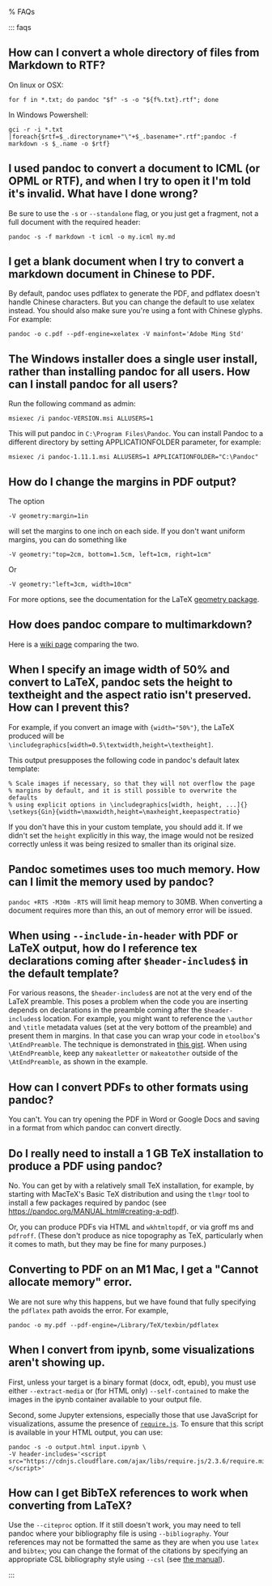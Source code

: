 % FAQs

::: faqs

## How can I convert a whole directory of files from Markdown to RTF?

On linux or OSX:

    for f in *.txt; do pandoc "$f" -s -o "${f%.txt}.rtf"; done


In Windows Powershell:

    gci -r -i *.txt |foreach{$rtf=$_.directoryname+"\"+$_.basename+".rtf";pandoc -f markdown -s $_.name -o $rtf}

## I used pandoc to convert a document to ICML (or OPML or RTF), and when I try to open it I'm told it's invalid.  What have I done wrong?

Be sure to use the `-s` or `--standalone` flag, or you just get a
fragment, not a full document with the required header:

    pandoc -s -f markdown -t icml -o my.icml my.md

## I get a blank document when I try to convert a markdown document in Chinese to PDF.

By default, pandoc uses pdflatex to generate the PDF, and pdflatex
doesn't handle Chinese characters. But you can change the default to
use xelatex instead. You should also make sure you're using a font
with Chinese glyphs.  For example:

    pandoc -o c.pdf --pdf-engine=xelatex -V mainfont='Adobe Ming Std'

## The Windows installer does a single user install, rather than installing pandoc for all users. How can I install pandoc for all users?

Run the following command as admin:

    msiexec /i pandoc-VERSION.msi ALLUSERS=1

This will put pandoc in `C:\Program Files\Pandoc`.
You can install Pandoc to a different directory by setting APPLICATIONFOLDER parameter,
for example:

    msiexec /i pandoc-1.11.1.msi ALLUSERS=1 APPLICATIONFOLDER="C:\Pandoc"

## How do I change the margins in PDF output?

The option

    -V geometry:margin=1in

will set the margins to one inch on each side.  If you don't want uniform
margins, you can do something like

    -V geometry:"top=2cm, bottom=1.5cm, left=1cm, right=1cm"

Or

    -V geometry:"left=3cm, width=10cm"

For more options, see the documentation for the LaTeX [geometry
package](https://www.ctan.org/pkg/geometry).

## How does pandoc compare to multimarkdown?

Here is a [wiki
page](https://github.com/jgm/pandoc/wiki/Pandoc-vs-Multimarkdown)
comparing the two.

## When I specify an image width of 50% and convert to LaTeX, pandoc sets the height to textheight and the aspect ratio isn't preserved. How can I prevent this?

For example, if you convert an image with `{width="50%"}`, the LaTeX produced
will be `\includegraphics[width=0.5\textwidth,height=\textheight]`.

This output presupposes the following code in pandoc's default latex
template:

```
% Scale images if necessary, so that they will not overflow the page
% margins by default, and it is still possible to overwrite the defaults
% using explicit options in \includegraphics[width, height, ...]{}
\setkeys{Gin}{width=\maxwidth,height=\maxheight,keepaspectratio}
```

If you don't have this in your custom template, you should
add it.  If we didn't set the `height` explicitly in this way,
the image would not be resized correctly unless it was
being resized to smaller than its original size.

## Pandoc sometimes uses too much memory. How can I limit the memory used by pandoc?

`pandoc +RTS -M30m -RTS` will limit heap memory to 30MB.
When converting a document requires more than this, an out of
memory error will be issued.

## When using `--include-in-header` with PDF or LaTeX output, how do I reference tex declarations coming after `$header-includes$` in the default template?

For various reasons, the `$header-includes$` are not at the very
end of the LaTeX preamble.  This poses a problem when the code
you are inserting depends on declarations in the preamble coming
after the `$header-includes$` location. For example, you might
want to reference the `\author` and `\title` metadata values
(set at the very bottom of the preamble) and present them in
margins. In that case you can wrap your code in `etoolbox`'s
`\AtEndPreamble`.  The technique is demonstrated in [this
gist](https://gist.github.com/JohnLukeBentley/9dda6166b9ee5c4127afd2b8cd16b70a).
When using `\AtEndPreamble`, keep any `makeatletter` or
`makeatother` outside of the `\AtEndPreamble`, as shown in the
example.

## How can I convert PDFs to other formats using pandoc?

You can't. You can try opening the PDF in Word or Google Docs
and saving in a format from which pandoc can convert directly.

## Do I really need to install a 1 GB TeX installation to produce a PDF using pandoc?

No.  You can get by with a relatively small TeX installation,
for example, by starting with MacTeX's Basic TeX distribution
and using the `tlmgr` tool to install a few packages required by pandoc
(see https://pandoc.org/MANUAL.html#creating-a-pdf).

Or, you can produce PDFs via HTML and `wkhtmltopdf`,
or via groff ms and `pdfroff`.  (These don't produce as nice
topography as TeX, particularly when it comes to math, but they
may be fine for many purposes.)


## Converting to PDF on an M1 Mac, I get a "Cannot allocate memory" error.

We are not sure why this happens, but we have found that
fully specifying the `pdflatex` path avoids the error. For
example,

    pandoc -o my.pdf --pdf-engine=/Library/TeX/texbin/pdflatex

## When I convert from ipynb, some visualizations aren't showing up.

First, unless your target is a binary format (docx, odt, epub),
you must use either `--extract-media` or (for HTML only)
`--self-contained` to make the images in the ipynb container
available to your output file.

Second, some Jupyter extensions, especially those that use JavaScript
for visualizations, assume the presence of
[`require.js`](https://github.com/requirejs/requirejs).
To ensure that this script is available in your HTML output, you
can use:

```
pandoc -s -o output.html input.ipynb \
-V header-includes='<script src="https://cdnjs.cloudflare.com/ajax/libs/require.js/2.3.6/require.min.js"></script>'
```

## How can I get BibTeX references to work when converting from LaTeX?

Use the `--citeproc` option.
If it still doesn't work, you may need to tell pandoc where
your bibliography file is using `--bibliography`.
Your references may not be formatted the same as they are
when you use `latex` and `bibtex`; you can change the format
of the citations by specifying an appropriate CSL bibliography
style using `--csl`
(see [the manual](https://pandoc.org/MANUAL.html#specifying-a-citation-style)).

:::
